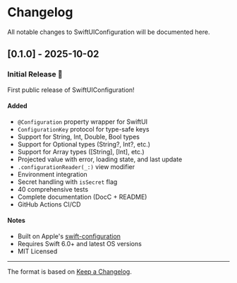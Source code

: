 # Changelog

All notable changes to SwiftUIConfiguration will be documented here.

## [0.1.0] - 2025-10-02

### Initial Release 🎉

First public release of SwiftUIConfiguration!

#### Added
- `@Configuration` property wrapper for SwiftUI
- `ConfigurationKey` protocol for type-safe keys
- Support for String, Int, Double, Bool types
- Support for Optional types (String?, Int?, etc.)
- Support for Array types ([String], [Int], etc.)
- Projected value with error, loading state, and last update
- `.configurationReader(_:)` view modifier
- Environment integration
- Secret handling with `isSecret` flag
- 40 comprehensive tests
- Complete documentation (DocC + README)
- GitHub Actions CI/CD

#### Notes
- Built on Apple's [swift-configuration](https://github.com/apple/swift-configuration)
- Requires Swift 6.0+ and latest OS versions
- MIT Licensed

---

The format is based on [Keep a Changelog](https://keepachangelog.com/en/1.0.0/).


